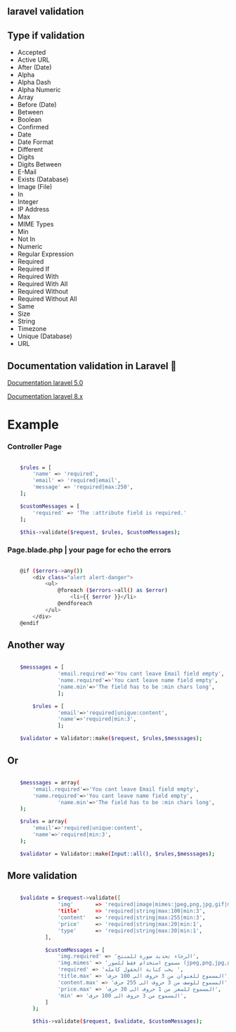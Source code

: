 
## laravel validation 


## Type if validation 

- Accepted
- Active URL
- After (Date)
- Alpha
- Alpha Dash
- Alpha Numeric
- Array
- Before (Date)
- Between
- Boolean
- Confirmed
- Date
- Date Format
- Different
- Digits
- Digits Between
- E-Mail
- Exists (Database)
- Image (File)
- In
- Integer
- IP Address
- Max
- MIME Types
- Min
- Not In
- Numeric
- Regular Expression
- Required
- Required If
- Required With
- Required With All
- Required Without
- Required Without All
- Same
- Size
- String
- Timezone
- Unique (Database)
- URL

## Documentation validation in Laravel 🔗

[ Documentation laravel 5.0 ](https://laravel.com/docs/5.0/validation)

[Documentation laravel 8.x ](https://laravel.com/docs/8.x/validation)




# Example


### Controller Page 
```bash

    $rules = [
        'name' => 'required',
        'email' => 'required|email',
        'message' => 'required|max:250',
    ];

    $customMessages = [
        'required' => 'The :attribute field is required.'
    ];

    $this->validate($request, $rules, $customMessages);

```
### Page.blade.php  | your page for echo the errors

```bash

    @if ($errors->any())
        <div class="alert alert-danger">
            <ul>
                @foreach ($errors->all() as $error)
                    <li>{{ $error }}</li>
                @endforeach
            </ul>
        </div>
    @endif

```

## Another way 

```bash

    $messsages = [
                'email.required'=>'You cant leave Email field empty',
                'name.required'=>'You cant leave name field empty',
                'name.min'=>'The field has to be :min chars long',
                ];

        $rules = [
                'email'=>'required|unique:content',
                'name'=>'required|min:3',
                ];

    $validator = Validator::make($request, $rules,$messsages);

```
## Or

```bash

    $messsages = array(
		'email.required'=>'You cant leave Email field empty',
		'name.required'=>'You cant leave name field empty',
                'name.min'=>'The field has to be :min chars long',
	);

	$rules = array(
		'email'=>'required|unique:content',
		'name'=>'required|min:3',
	);

	$validator = Validator::make(Input::all(), $rules,$messsages);

```

## More validation

```bash

    $validate = $request->validate([
                'img'       => 'required|image|mimes:jpeg,png,jpg,gif|max:2048',
                'title'     => 'required|string|max:100|min:3',
                'content'   => 'required|string|max:255|min:3',
                'price'     => 'required|string|max:20|min:1',
                'type'      => 'required|string|max:30|min:1',
            ],

            $customMessages = [
                'img.required' => 'الرجاء تحديد صورة للمنتج',
                'img.mimes' => 'مسموح استخدام فقط للصور (jpeg,png,jpg,gif)',
                'required' => 'يحب كتابة الحقول كامله ',
                'title.max' => 'المسموح للعنوان من 3 حروف الى 100 حرف',
                'content.max' => 'المسموح للوصف من 3 حروف الى 255 حرف',
                'price.max' => 'المسموح للسعر من 1 حروف الى 30 حرف',
                'min' => 'المسموح من 3 حروف الى 100 حرف',
            ]
        );

        $this->validate($request, $validate, $customMessages);
    

```
